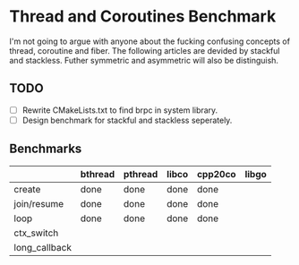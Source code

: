 # Thread and Coroutines Benchmark
I'm not going to argue with anyone about the fucking confusing concepts of thread, coroutine and fiber. The following articles are devided by stackful and stackless. Futher symmetric and asymmetric will also be distinguish.
## TODO
- [ ] Rewrite CMakeLists.txt to find brpc in system library.
- [ ] Design benchmark for stackful and stackless seperately.
## Benchmarks
|               | bthread | pthread | libco | cpp20co | libgo |
| ------------- | ------- | ------- | ----- | ------- | ----- |
| create        | done    | done    | done  | done    |       |
| join/resume   | done    | done    | done  | done    |       |
| loop          | done    | done    | done  | done    |       |
| ctx_switch    |         |         |       |         |       |
| long_callback |         |         |       |         |       |